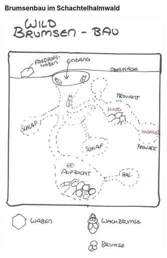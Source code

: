 ## Brumsenbau im Schachtelhalmwald

![Karte des Brumsenbaus im Schachtelhalmwald](../../_images/_maps/brumsenbau-im-schachtelhalmwald.png)
